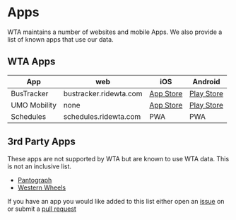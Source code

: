 # Apps
WTA maintains a number of websites and mobile Apps.  We also provide a list of known apps that use our data.

## WTA Apps
| App | web | iOS | Android |
|-----|-----|-----|---------|
|BusTracker | bustracker.ridewta.com | [App Store](https://apps.apple.com/us/app/wta-bustracker/id1500336076) | [Play Store](https://play.google.com/store/apps/details?id=com.WTA.BusTracker&hl=en_US&gl=US)
| UMO Mobility | none | [App Store](https://apps.apple.com/us/app/umo-mobility/id1540611257) | [Play Store](https://play.google.com/store/apps/details?id=com.cubic.ctp.app&hl=en_US&gl=US) |
|Schedules | schedules.ridewta.com | PWA | PWA |

## 3rd Party Apps
These apps are not supported by WTA but are known to use WTA data.  This is not an inclusive list.

- [Pantograph](https://www.pantographapp.com/)
- [Western Wheels](https://play.google.com/store/apps/details?id=com.koosprozinski.westernwheels&hl=en_US&gl=US)

If you have an app you would like added to this list either open an [issue](https://github.com/whatcomtrans/transitdata/issues) on or submit a [pull request](https://github.com/whatcomtrans/transitdata/pulls)